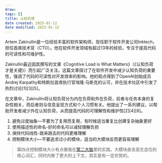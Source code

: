 ```yaml
---
draw:
tags: []
title: 认知负荷
date created: 2025-01-12
date modified: 2025-01-12
---
```


Artem Zakirullin是一位经验丰富的软件架构师，现任职于软件开发公司Inktech，担任首席技术官（CTO）。他在软件开发领域有超过13年的经验，专注于提高代码的可读性和可维护性。

Zakirullin最近因其撰写的文章《Cognitive Load is What Matters》（《认知负荷才是关键》）而引起广泛关注。这篇文章探讨了在软件开发中减少认知负荷的重要性，强调了代码的可读性对开发效率的影响。他的观点得到了OpenAI创始成员Andrej Karpathy和特斯拉首席执行官埃隆·马斯克的认可，并在技术社区中引发了热烈讨论[1][3][5]。

在文章中，Zakirullin将认知负荷分为内在负荷和外在负荷，前者与任务本身的复杂性相关，而后者则与信息呈现方式和个人习惯有关。他提出了一系列建议，以帮助开发者减少外在认知负荷，从而提高代码的可理解性和维护性[2][4][8]。

1. 避免过度抽象—不要为了复用而复用，有时候适当重复比创建复杂抽象更好
2. 使用描述性的命名-好的命名可以减轻理解负担
3. 保持代码线性-跳来跳去的代码更难理解
4. 控制模块大小—不要追求过小的模块，适当的大模块反而更容易理解

> 第四点控制模块大小有点像我在[第二大脑](第二大脑.md)里的实践，大模块直击高生态位的核心词汇，同时内聚了更大的上下文，其实是有一定优势的。
